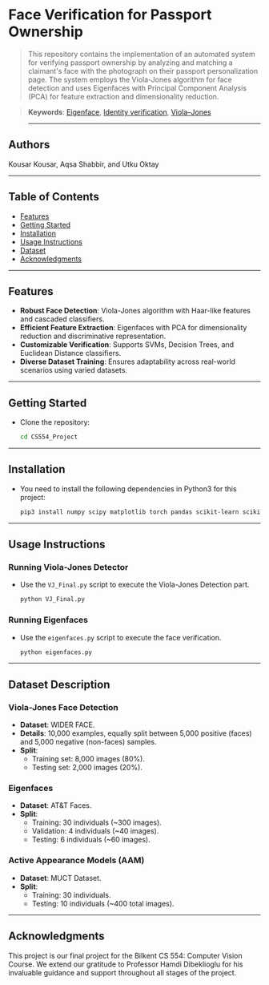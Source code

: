 # Face Verification for Passport Ownership
>This repository contains the implementation of an automated system for verifying passport ownership by analyzing and matching a claimant's face with the photograph on their passport personalization page. The system employs the Viola-Jones algorithm for face detection and uses Eigenfaces with Principal Component Analysis (PCA) for feature extraction and dimensionality reduction.


> **Keywords**: [Eigenface](https://en.wikipedia.org/wiki/Eigenface), [Identity verification](https://en.wikipedia.org/wiki/Identity_verification_service), [Viola–Jones](https://en.wikipedia.org/wiki/Viola%E2%80%93Jones_object_detection_framework)

> ---

## Authors

Kousar Kousar, Aqsa Shabbir, and Utku Oktay  

---

## Table of Contents
- [Features](#features)
- [Getting Started](#getting-started)
- [Installation](#installation)
- [Usage Instructions](#usage-instructions)
- [Dataset](#data-set)
- [Acknowledgments](#acknowledgments)

---

## Features

- **Robust Face Detection**: Viola-Jones algorithm with Haar-like features and cascaded classifiers.
- **Efficient Feature Extraction**: Eigenfaces with PCA for dimensionality reduction and discriminative representation.
- **Customizable Verification**: Supports SVMs, Decision Trees, and Euclidean Distance classifiers.
- **Diverse Dataset Training**: Ensures adaptability across real-world scenarios using varied datasets.
---
## Getting Started

- Clone the repository:
   ```bash
   cd CS554_Project
---

## Installation

- You need to install the following dependencies in Python3 for this project:
   ```bash
   pip3 install numpy scipy matplotlib torch pandas scikit-learn scikit-image tqdm morphops

---

## Usage Instructions
### Running Viola-Jones Detector
- Use the `VJ_Final.py` script to execute the Viola-Jones Detection part. 
   ```bash
   python VJ_Final.py

 
### Running Eigenfaces
- Use the `eigenfaces.py` script to execute the face verification. 
   ```bash
   python eigenfaces.py 


---
## Dataset Description  

### Viola-Jones Face Detection  
- **Dataset**: WIDER FACE.  
- **Details**: 10,000 examples, equally split between 5,000 positive (faces) and 5,000 negative (non-faces) samples.  
- **Split**:  
  - Training set: 8,000 images (80%).  
  - Testing set: 2,000 images (20%).  

### Eigenfaces  
- **Dataset**: AT&T Faces.  
- **Split**:  
  - Training: 30 individuals (~300 images).  
  - Validation: 4 individuals (~40 images).  
  - Testing: 6 individuals (~60 images).  

### Active Appearance Models (AAM)  
- **Dataset**: MUCT Dataset.  
- **Split**:  
  - Training: 30 individuals.  
  - Testing: 10 individuals (~400 total images).

---

## Acknowledgments

This project is our final project for the Bilkent CS 554: Computer Vision Course. We extend our gratitude to Professor Hamdi Dibeklioglu for his invaluable guidance and support throughout all stages of the project.
